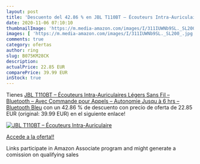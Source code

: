 ```yaml
---
layout: post
title: 'Descuento del 42.86 % en JBL T110BT – Écouteurs Intra-Auriculaire'
date: 2020-11-06 07:10:10
thumbnailImage: 'https://m.media-amazon.com/images/I/311IUWNb9SL._SL200_.jpg'
images: [ 'https://m.media-amazon.com/images/I/311IUWNb9SL._SL200_.jpg' ]
comments: true
category: ofertas
author: ring
slug: B075KM28CK
description:
actualPrice: 22.85 EUR
comparePrice: 39.99 EUR
inStock: true
---
```


Tienes [JBL T110BT – Écouteurs Intra-Auriculaires Légers Sans Fil – Bluetooth – Avec Commande pour Appels – Autonomie Jusqu à 6 hrs – Bluetooth  Bleu](https://www.amazon.fr/dp/B075KM28CK/?tag=tolees0d-21) con un 42.86 % de descuento con precio de oferta de 22.85 EUR (original: 39.99 EUR) en el siguiente enlace!

[![JBL T110BT – Écouteurs Intra-Auriculaire](https://m.media-amazon.com/images/I/311IUWNb9SL._SL200_.jpg)](https://www.amazon.fr/dp/B075KM28CK/?tag=tolees0d-21)

[Accede a la oferta!!](https://www.amazon.fr/dp/B075KM28CK/?tag=tolees0d-21)

Links participate in Amazon Associate program and might generate a comission on qualifying sales


